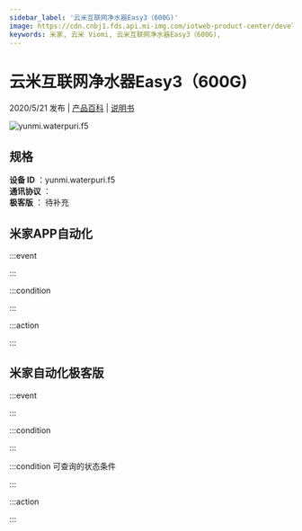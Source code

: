 ```yaml
---
sidebar_label: '云米互联网净水器Easy3（600G)'
image: https://cdn.cnbj1.fds.api.mi-img.com/iotweb-product-center/developer_1587606852089EjyvqaHd.png?GalaxyAccessKeyId=AKVGLQWBOVIRQ3XLEW&Expires=9223372036854775807&Signature=84bdbEZ9iwAfsqpuh9MZTdzaXOI=
keywords: 米家, 云米 Viomi, 云米互联网净水器Easy3（600G), 
---
```

# 云米互联网净水器Easy3（600G)

2020/5/21 发布 | [产品百科](https://home.mi.com/webapp/content/baike/product/index.html?model=yunmi.waterpuri.f5/) | [说明书](https://home.mi.com/views/introduction.html?model=yunmi.waterpuri.f5&region=cn)

![yunmi.waterpuri.f5](https://cdn.cnbj1.fds.api.mi-img.com/iotweb-product-center/developer_1587606852089EjyvqaHd.png?GalaxyAccessKeyId=AKVGLQWBOVIRQ3XLEW&Expires=9223372036854775807&Signature=84bdbEZ9iwAfsqpuh9MZTdzaXOI=)

## 规格  
> 
**设备 ID** ：yunmi.waterpuri.f5  
**通讯协议** ：  
**极客版**  ： 待补充 


## 米家APP自动化  

:::event  

:::

:::condition  

:::

:::action   

:::

## 米家自动化极客版  

:::event  

:::

:::condition  

:::

:::condition 可查询的状态条件  

:::

:::action  

:::

        
